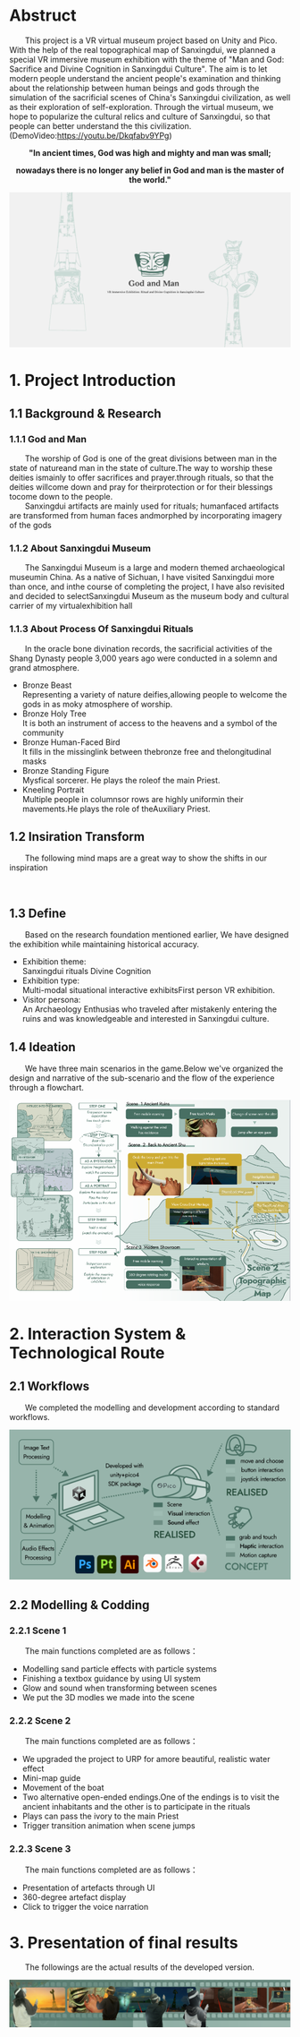 # Abstruct
&emsp;&emsp;This project is a VR virtual museum project based on Unity and Pico. With the help of the real topographical map of Sanxingdui, we planned a special VR immersive museum exhibition with the theme of "Man and God: Sacrifice and Divine Cognition in Sanxingdui Culture". The aim is to let modern people understand the ancient people's examination and thinking about the relationship between human beings and gods through the simulation of the sacrificial scenes of China's Sanxingdui civilization, as well as their exploration of self-exploration. Through the virtual museum, we hope to popularize the cultural relics and culture of Sanxingdui, so that people can better understand the this civilization.(DemoVideo:https://youtu.be/Dkqfabv9YPg)    
<p align="center"><strong>"In ancient times, God was high and mighty and man was small;</strong></p>
<p align="center"><strong>nowadays there is no longer any belief in God and man is the master of the world."</strong></p>
<div align=center><img src="https://github.com/AlisonMeii/SanXingDui_VrProject/blob/main/image/Abstruct.png?raw=true"/></div>

# 1. Project Introduction
## 1.1 Background & Research
### 1.1.1 God and Man
&emsp;&emsp;The worship of God is one of the great divisions between man in the state of natureand man in the state of culture.The way to worship these deities ismainly to offer sacrifices and prayer.through rituals, so that the deities willcome down and pray for theirprotection or for their blessings tocome down to the people.  
&emsp;&emsp;Sanxingdui artifacts are mainly used for rituals; humanfaced artifacts are transformed from human faces andmorphed by incorporating imagery of the gods

### 1.1.2 About Sanxingdui Museum
&emsp;&emsp;The Sanxingdui Museum is a large and modern themed archaeological museumin China. As a native of Sichuan, I have visited Sanxingdui more than once, and inthe course of completing the project, I have also revisited and decided to selectSanxingdui Museum as the museum body and cultural carrier of my virtualexhibition hall

### 1.1.3 About Process Of Sanxingdui Rituals
&emsp;&emsp;In the oracle bone divination records, the sacrificial activities of the Shang Dynasty people 3,000 years ago were conducted in a solemn and grand atmosphere.  
- Bronze Beast  
  Representing a variety of nature deifies,allowing people to welcome the gods in as moky atmosphere of worship.
- Bronze Holy Tree  
  It is both an instrument of access to the heavens and a symbol of the community
- Bronze Human-Faced Bird  
  lt fills in the missinglink between thebronze free and thelongitudinal masks
- Bronze Standing Figure  
  Mysfical sorcerer. He plays the roleof the main Priest.
- Kneeling Portrait  
  Multiple people in columnsor rows are highly uniformin their mavements.He plays the role of theAuxiliary Priest.

## 1.2 Insiration Transform
&emsp;&emsp;The following mind maps are a great way to show the shifts in our inspiration
<div align=center><img src=""/></div>

## 1.3 Define
&emsp;&emsp;Based on the research foundation mentioned earlier, We have designed the exhibition while maintaining historical accuracy.
- Exhibition theme:  
  Sanxingdui rituals
  Divine Cognition
- Exhibition type:  
  Multi-modal situational interactive exhibitsFirst person VR exhibition.
- Visitor persona:  
  An Archaeology Enthusias who traveled after mistakenly entering the ruins and was knowledgeable and interested in Sanxingdui culture.

## 1.4 Ideation
&emsp;&emsp;We have three main scenarios in the game.Below we've organized the design and narrative of the sub-scenario and the flow of the experience through a flowchart.
<div align=center><img src="https://github.com/AlisonMeii/SanXingDui_VrProject/blob/main/image/scenes.png?raw=true"/></div>

# 2. Interaction System & Technological Route
## 2.1 Workflows
&emsp;&emsp;We completed the modelling and development according to standard workflows.
<div align=center><img src="https://github.com/AlisonMeii/SanXingDui_VrProject/blob/main/image/Workflows.png?raw=true"/></div>

## 2.2 Modelling & Codding
### 2.2.1 Scene 1
&emsp;&emsp;The main functions completed are as follows：
- Modelling sand particle effects with particle systems
- Finishing a textbox guidance by using UI system
- Glow and sound when transforming between scenes
- We put the 3D modles we made into the scene
### 2.2.2 Scene 2
&emsp;&emsp;The main functions completed are as follows：
- We upgraded the project to URP for amore beautiful, realistic water effect
- Mini-map guide
- Movement of the boat
- Two alternative open-ended endings.One of the endings is to visit the ancient inhabitants and the other is to participate in the rituals
- Plays can pass the ivory to the main Priest
- Trigger transition animation when scene jumps
### 2.2.3 Scene 3
&emsp;&emsp;The main functions completed are as follows：
- Presentation of artefacts through UI
- 360-degree artefact display
- Click to trigger the voice narration
# 3. Presentation of final results
&emsp;&emsp;The followings are the actual results of the developed version.
<div align=center><img src="https://github.com/AlisonMeii/SanXingDui_VrProject/blob/main/image/FinalDisplay.png?raw=true"/></div>


 

